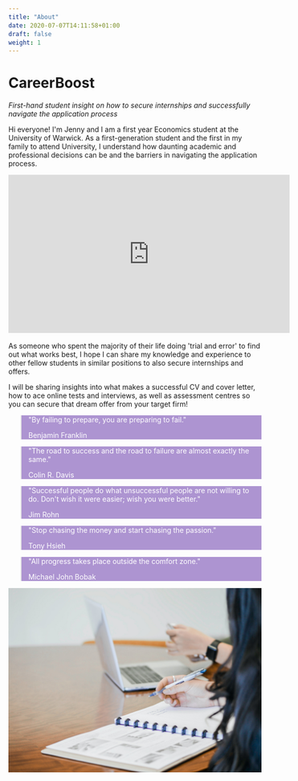 ```yaml
---
title: "About"
date: 2020-07-07T14:11:58+01:00
draft: false
weight: 1
---
```

<style> blockquote {
	background-color: rgb(94, 44, 165, 0.5); 
	color: white
} </style> 



<h1 class="ba bw2 f1 mt3 mb1 b--purple">CareerBoost</h1> 


_First-hand student insight on how to secure internships and successfully navigate the application process_

Hi everyone! I'm Jenny and I am a first year Economics student at the University of Warwick. 
As a first-generation student and the first in my family to attend University, I understand how daunting academic and professional decisions can be and the barriers in navigating the application process. 

<iframe width="560" height="315" src="https://www.youtube.com/embed/cxbSFyyLJkY" frameborder="0" allow="accelerometer; autoplay; encrypted-media; gyroscope; picture-in-picture" allowfullscreen></iframe>

As someone who spent the majority of their life doing 'trial and error' to find out what works best, I hope I can share my knowledge and experience to other fellow students in similar positions to also secure internships and offers.

I will be sharing insights into what makes a successful CV and cover letter, how to ace online tests and interviews, as well as assessment centres so you can secure that dream offer from your target firm!

> "By failing to prepare, you are preparing to fail."
>
> Benjamin Franklin

> "The road to success and the road to failure are almost exactly the same."
>
> Colin R. Davis

> "Successful people do what unsuccessful people are not willing to do. Don't wish it were easier; wish you were better."
>
> Jim Rohn

> "Stop chasing the money and start chasing the passion."
>
> Tony Hsieh

> "All progress takes place outside the comfort zone."
>
> Michael John Bobak


 ![Career](Career.jpg)